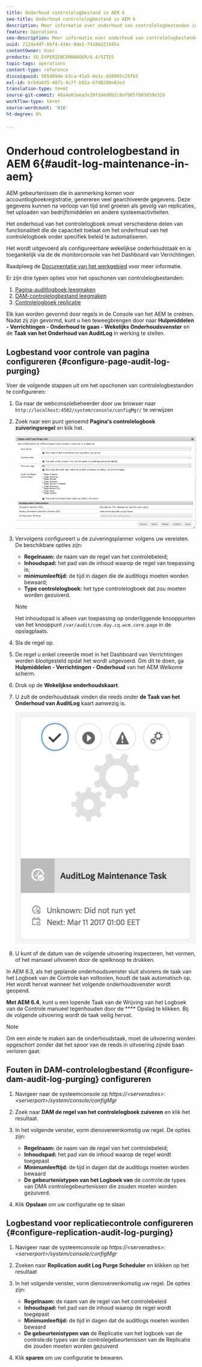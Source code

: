 ```yaml
---
title: Onderhoud controlelogbestand in AEM 6
seo-title: Onderhoud controlelogbestand in AEM 6
description: Meer informatie over onderhoud van controlelogbestanden in AEM.
feature: Operations
seo-description: Meer informatie over onderhoud van controlelogbestanden in AEM.
uuid: 212de4df-6bf4-434c-94e1-74186d21945a
contentOwner: User
products: SG_EXPERIENCEMANAGER/6.4/SITES
topic-tags: operations
content-type: reference
discoiquuid: 565d89de-b3ca-41a5-8e1c-d10905c25fb5
exl-id: bcbdab55-4871-4c7f-b82a-b7d8280e82e3
translation-type: tm+mt
source-git-commit: 40a4e01eea3e20fda6d0b2c8af985f905039e320
workflow-type: tm+mt
source-wordcount: '616'
ht-degree: 0%

---
```


# Onderhoud controlelogbestand in AEM 6{#audit-log-maintenance-in-aem}

AEM gebeurtenissen die in aanmerking komen voor accountlogboekregistratie, genereren veel gearchiveerde gegevens. Deze gegevens kunnen na verloop van tijd snel groeien als gevolg van replicaties, het uploaden van bedrijfsmiddelen en andere systeemactiviteiten.

Het onderhoud van het controlelogboek omvat verscheidene delen van functionaliteit die de capaciteit toelaat om het onderhoud van het controlelogboek onder specifiek beleid te automatiseren.

Het wordt uitgevoerd als configureerbare wekelijkse onderhoudstaak en is toegankelijk via de de monitorconsole van het Dashboard van Verrichtingen.

Raadpleeg de [Documentatie van het werkgebied](/help/sites-administering/operations-dashboard.md) voor meer informatie.

Er zijn drie typen opties voor het opschonen van controlelogbestanden:

1. [Pagina-auditlogboek leegmaken](/help/sites-administering/operations-audit-log.md#configure-page-audit-log-purging)
1. [DAM-controlelogbestand leegmaken](/help/sites-administering/operations-audit-log.md#configure-dam-audit-log-purging)
1. [Controlelogboek replicatie](/help/sites-administering/operations-audit-log.md#configure-replication-audit-log-purging)

Elk kan worden gevormd door regels in de Console van het AEM te creëren. Nadat zij zijn gevormd, kunt u hen teweegbrengen door naar **Hulpmiddelen - Verrichtingen - Onderhoud te gaan - Wekelijks Onderhoudsvenster** en de **Taak van het Onderhoud van AuditLog** in werking te stellen.

## Logbestand voor controle van pagina configureren {#configure-page-audit-log-purging}

Voer de volgende stappen uit om het opschonen van controlelogbestanden te configureren:

1. Ga naar de webconsolebeheerder door uw browser naar `http://localhost:4502/system/console/configMgr/` te verwijzen

1. Zoek naar een punt genoemd **Pagina&#39;s controlelogboek zuiveringsregel** en klik het.

   ![chlimage_1-365](assets/chlimage_1-365.png)

1. Vervolgens configureert u de zuiveringsplanner volgens uw vereisten. De beschikbare opties zijn:

   * **Regelnaam:** de naam van de regel van het controlebeleid;
   * **Inhoudspad:** het pad van de inhoud waarop de regel van toepassing is;
   * **minimumleeftijd:** de tijd in dagen die de auditlogs moeten worden bewaard;
   * **Type controlelogboek:** het type controlelogboek dat zou moeten worden gezuiverd.

   >[!NOTE]
   >
   >Het inhoudspad is alleen van toepassing op onderliggende knooppunten van het knooppunt `/var/audit/com.day.cq.wcm.core.page` in de opslagplaats.

1. Sla de regel op.
1. De regel u enkel creeerde moet in het Dashboard van Verrichtingen worden blootgesteld opdat het wordt uitgevoerd. Om dit te doen, ga **Hulpmiddelen - Verrichtingen - Onderhoud** van het AEM Welkome scherm.

1. Druk op de **Wekelijkse onderhoudskaart**.

1. U zult de onderhoudstaak vinden die reeds onder **de Taak van het Onderhoud van AuditLog** kaart aanwezig is.

   ![chlimage_1-366](assets/chlimage_1-366.png)

1. U kunt of de datum van de volgende uitvoering inspecteren, het vormen, of het manueel uitvoeren door de spelknoop te drukken.

In AEM 6.3, als het geplande onderhoudsvenster sluit alvorens de taak van het Logboek van de Controle kan voltooien, houdt de taak automatisch op. Het wordt hervat wanneer het volgende onderhoudsvenster wordt geopend.

**Met AEM 6.4**, kunt u een lopende Taak van de Wrijving van het Logboek van de Controle manueel tegenhouden door de  **** Opslag te klikken. Bij de volgende uitvoering wordt de taak veilig hervat.

>[!NOTE]
>
>Om een einde te maken aan de onderhoudstaak, moet de uitvoering worden opgeschort zonder dat het spoor van de reeds in uitvoering zijnde baan verloren gaat.

## Fouten in DAM-controlelogbestand {#configure-dam-audit-log-purging} configureren

1. Navigeer naar de systeemconsole op *https://&lt;serveradres>:&lt;serverport>/system/console/configMgr*
1. Zoek naar **DAM de regel van het controlelogboek zuiveren** en klik het resultaat.
1. In het volgende venster, vorm dienovereenkomstig uw regel. De opties zijn:

   * **Regelnaam:** de naam van de regel van het controlebeleid;
   * **Inhoudspad:** het pad van de inhoud waarop de regel wordt toegepast
   * **Minimumleeftijd:** de tijd in dagen dat de auditlogs moeten worden bewaard
   * **De gebeurtenistypen van het Logboek van** de controle:de types van DMA controlegebeurtenissen die zouden moeten worden gezuiverd.

1. Klik **Opslaan** om uw configuratie op te slaan

## Logbestand voor replicatiecontrole configureren {#configure-replication-audit-log-purging}

1. Navigeer naar de systeemconsole op *https://&lt;serveradres>:&lt;serverport>/system/console/configMgr*
1. Zoeken naar **Replication audit Log Purge Scheduler** en klikken op het resultaat
1. In het volgende venster, vorm dienovereenkomstig uw regel. De opties zijn:

   * **Regelnaam:** de naam van de regel van het controlebeleid
   * **Inhoudspad:** het pad van de inhoud waarop de regel wordt toegepast
   * **Minimumleeftijd:** de tijd in dagen dat de auditlogs moeten worden bewaard
   * **De gebeurtenistypen van** de Replicatie van het logboek van de controle:de types van de controlegebeurtenissen van de Replicatie die zouden moeten worden gezuiverd

1. Klik **sparen** om uw configuratie te bewaren.
